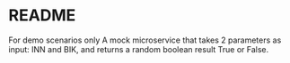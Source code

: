 # README

For demo scenarios only
A mock microservice that takes 2 parameters as input: INN and BIK, and returns a random boolean result True or False.
